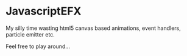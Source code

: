 JavascriptEFX
=============

My silly time wasting html5 canvas based animations, event handlers, particle emitter etc.


Feel free to play around...
